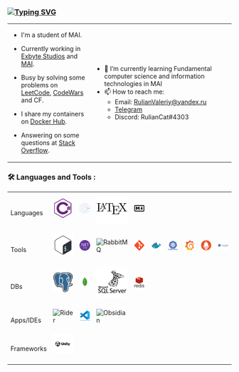 
### [![Typing SVG](https://readme-typing-svg.herokuapp.com?color=%2336BCF7&lines=Hi+there+👋,+my+name+is+Valeriy)](https://git.io/typing-svg)

<table>
<tr> 
<td>

- I'm a student of MAI.

- Currently working in [Exbyte Studios](https://vk.com/exbytestudios) and [MAI](https://mai.ru/).

- Busy by solving some problems on [LeetCode](https://leetcode.com/DeoEsor/), [CodeWars](https://www.codewars.com/users/DeoEsor) and CF.

- I share my containers on [Docker Hub](https://hub.docker.com/u/deoesor). 

- Answering on some questions at [Stack Overflow](https://stackoverflow.com/users/20314269/valeriy-vartumyan).

</td>
<td>

- 🌱 I’m currently learning Fundamental computer science and information technologies in MAI
- 📫 How to reach me: 
   - Email: RulianValeriy@yandex.ru
   - [Telegram](https://t.me/DeosEsor)
   - Discord: RulianCat#4303
   
</td>
</tr>
</table>

### :hammer_and_wrench: Languages and Tools :
<table>
         <tr> 
                  <td>Languages</td>
                  <td>
                           <img src="https://github.com/devicons/devicon/blob/master/icons/csharp/csharp-line.svg" title="CSharp" width="70"/>&nbsp;
                  </td>
                  <td>
                           <img src="https://github.com/devicons/devicon/blob/master/icons/cplusplus/cplusplus-line.svg" title="Cpp" width="70"/>&nbsp;
                  </td>
                  <td>
                           <img src="https://github.com/devicons/devicon/blob/master/icons/latex/latex-original.svg" title="LaTex" width="70"/>&nbsp;
                  </td>
                  <td>
                           <img src="https://github.com/devicons/devicon/blob/master/icons/markdown/markdown-original.svg" title="markdown" width="70"/>&nbsp;
                  </td>
         </tr>
         <tr> 
                  <td>Tools</td>
                  <td>
                           <img src="https://github.com/devicons/devicon/blob/master/icons/bash/bash-original.svg" title="Bash" width="70"/>&nbsp;
                  </td>
                  <td>
                           <img src="https://github.com/devicons/devicon/blob/master/icons/dotnetcore/dotnetcore-original.svg" title=".NET" width="70"/>&nbsp;
                  </td>
                  <td>
                           <img src="https://cdn.worldvectorlogo.com/logos/rabbitmq.svg" title="RabbitMQ" width="70"/>&nbsp;
                  </td>
                  <td>
                           <img src="https://github.com/devicons/devicon/blob/master/icons/git/git-original.svg" title="Git" width="70"/>&nbsp;
                  </td>
                  <td>
                           <img src="https://github.com/devicons/devicon/blob/master/icons/docker/docker-original.svg" title="Docker" width="70"/>&nbsp;
                  </td>
                  <td>
                           <img src="https://github.com/devicons/devicon/blob/master/icons/kubernetes/kubernetes-plain-wordmark.svg" title="k8s" width="70"/>&nbsp;
                  </td>
                  <td>
                           <img src="https://github.com/devicons/devicon/blob/master/icons/grafana/grafana-original.svg" title="Graphana" width="70"/>&nbsp;
                  </td>
                  <td>
                           <img src="https://github.com/devicons/devicon/blob/master/icons/prometheus/prometheus-original.svg" title="Prometheus" width="70"/>&nbsp;
                  </td>
                  <td>
                           <img src="https://github.com/devicons/devicon/blob/master/icons/nuget/nuget-original-wordmark.svg" title="Nuget" width="70"/>&nbsp;
                  </td>
         </tr>
         <tr>
                  <td>DBs</td>
                  <td>
                           <img src="https://github.com/devicons/devicon/blob/master/icons/postgresql/postgresql-original.svg" title="PostgreSQL" width="70"/>&nbsp;
                  </td>
                  <td>
                           <img src="https://github.com/devicons/devicon/blob/master/icons/mongodb/mongodb-original.svg" title="Mongo DB" width="70"/>&nbsp;
                  </td>
                  <td>
                           <img src="https://github.com/devicons/devicon/blob/master/icons/microsoftsqlserver/microsoftsqlserver-plain-wordmark.svg" title="MS SQL" width="70"/>&nbsp;
                  </td>
                  <td>
                           <img src="https://github.com/devicons/devicon/blob/master/icons/redis/redis-original-wordmark.svg" title="Redis" width="70"/>&nbsp;
                  </td>
         </tr>
         <tr> 
                  <td>Apps/IDEs</td>
                  <td>
                           <img src="https://upload.wikimedia.org/wikipedia/commons/thumb/6/6e/JetBrains_Rider_Icon.svg/512px-JetBrains_Rider_Icon.svg.png?20220320173724" title="Rider" width="70"/>&nbsp;
                  </td>
                  <td>
                           <img src="https://github.com/devicons/devicon/blob/master/icons/vscode/vscode-original-wordmark.svg" title="VS Code" width="70"/>&nbsp;
                  </td>
                  <td>
                     <img src="https://img.icons8.com/ios/512/obsidian.png" title="Obsidian" width="70"/>&nbsp;
                  </td>
         </tr>
         <tr>
                  <td>Frameworks</td>
                  <td>
                           <img src="https://github.com/devicons/devicon/blob/master/icons/unity/unity-original-wordmark.svg" title="Unity" width="70"/>&nbsp;
                  </td>
         </tr>
</table>
